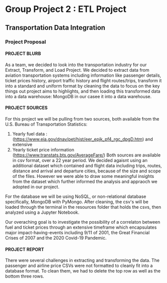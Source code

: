 # Group Project 2 : ETL Project
## Transportation Data Integration 

### Project Proposal

#### PROJECT BLURB

As a team, we decided to look into the transportation industry for our Extract, Transform, and Load Project. We decided to extract data from aviation transportation systems including information like passenger details, ticket prices history, airport traffic history and flight routes/trips, transform it into a standard and uniform format by cleaning the data to focus on the key things out project aims to highlights, and then loading this transformed data into a data warehouse: MongoDB in our casee it into a data warehouse.

#### PROJECT SOURCES

For this project we will be pulling from two sources, both available from the U.S. Bureau of Transportation Statistics: 
1. Yearly fuel data : (https://www.eia.gov/dnav/pet/hist/eer_epjk_pf4_rgc_dpgD.htm) and  extensive
2. Yearly ticket price information (https://www.transtats.bts.gov/AverageFare/)
Both sources are available in csv format, over a 22 year period. We decided agaisnt using an additional dataset which contained and flight data including trips, routes, distance and arrival and departure cities, because of the size and scope of the files. However we were able to draw some meaningful insights from the dataset which further informed the analysis and appraoch we adopted in our project. 

For the database we will be using NoSQL, or non-relational database specifically, MongoDB with PyMongo. After cleaning, the csv's will be loaded through the terminal in the resources folder that holds the csvs, then analyzed using a Jupyter Notebook. 

Our overaching goal is to investigate the possibility of a correlaton between fuel and ticket prices through an extensive timeframe which encapsulates major impact-having-events including 9/11 of 2001, the Great Financial Crises of 2007 and the  2020 Covid-19 Pandemic.

#### PROJECT REPORT

There were several challenges in extracting and transforming the data. 
The passenger and airline price CSVs were not formatted to cleanly fit into a database format. To clean them, we had to delete the top row as well as the bottom three rows. 

